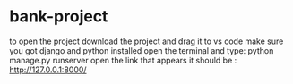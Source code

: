 # bank-project
to open the project download the project and drag it to vs code
make sure you got django and python installed
open the terminal and type: python manage.py runserver
open the link that appears it should be : http://127.0.0.1:8000/
